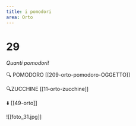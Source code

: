 ```yaml
---
title: i pomodori
area: Orto
---
```

# 29
_Quanti pomodori!_

🔍 POMODORO [[209-orto-pomodoro-OGGETTO]]

🔍ZUCCHINE [[11-orto-zucchine]]

⬇️ [[49-orto]]

![[foto_31.jpg]]
